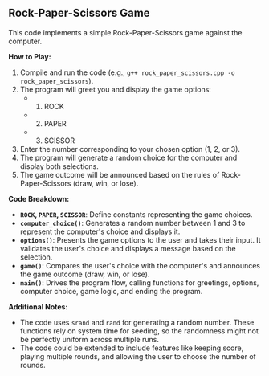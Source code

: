 ## Rock-Paper-Scissors Game 

This code implements a simple Rock-Paper-Scissors game against the computer.

**How to Play:**

1. Compile and run the code (e.g., `g++ rock_paper_scissors.cpp -o rock_paper_scissors`).
2. The program will greet you and display the game options:
    * 1) ROCK
    * 2) PAPER
    * 3) SCISSOR
3. Enter the number corresponding to your chosen option (1, 2, or 3).
4. The program will generate a random choice for the computer and display both selections.
5. The game outcome will be announced based on the rules of Rock-Paper-Scissors (draw, win, or lose).

**Code Breakdown:**

* **`ROCK`, `PAPER`, `SCISSOR`**: Define constants representing the game choices.
* **`computer_choice()`**: Generates a random number between 1 and 3 to represent the computer's choice and displays it.
* **`options()`**: Presents the game options to the user and takes their input. It validates the user's choice and displays a message based on the selection.
* **`game()`**: Compares the user's choice with the computer's and announces the game outcome (draw, win, or lose).
* **`main()`**: Drives the program flow, calling functions for greetings, options, computer choice, game logic, and ending the program.

**Additional Notes:**

* The code uses `srand` and `rand` for generating a random number. These functions rely on system time for seeding, so the randomness might not be perfectly uniform across multiple runs.
* The code could be extended to include features like keeping score, playing multiple rounds, and allowing the user to choose the number of rounds.

